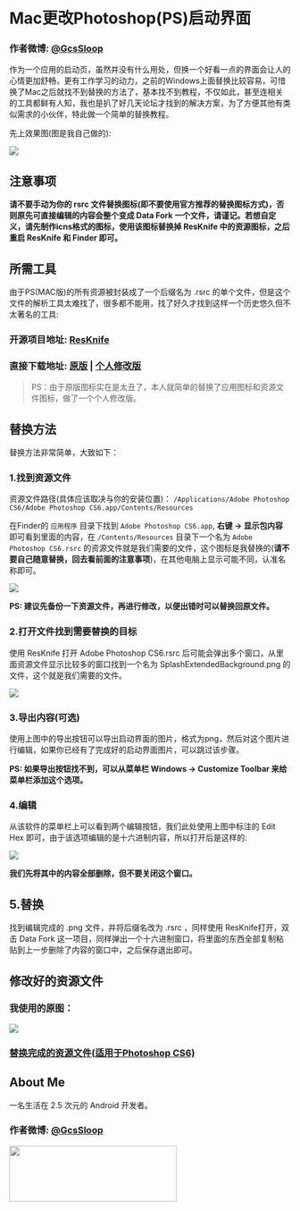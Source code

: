 # Mac更改Photoshop(PS)启动界面

### 作者微博: [@GcsSloop](http://weibo.com/GcsSloop)

作为一个应用的启动页，虽然并没有什么用处，但换一个好看一点的界面会让人的心情更加舒畅，更有工作学习的动力，之前的Windows上面替换比较容易，可惜换了Mac之后就找不到替换的方法了，基本找不到教程，不仅如此，甚至连相关的工具都鲜有人知，我也是扒了好几天论坛才找到的解决方案，为了方便其他有类似需求的小伙伴，特此做一个简单的替换教程。

先上效果图(图是我自己做的):

![](https://raw.githubusercontent.com/GcsSloop/MacDeveloper/res/Skill/res/PsChangeSplash(Mac)/01.png)

## 注意事项

**请不要手动为你的 rsrc 文件替换图标(即不要使用官方推荐的替换图标方式)，否则原先可直接编辑的内容会整个变成 Data Fork 一个文件，请谨记。若想自定义，请先制作icns格式的图标，使用该图标替换掉 ResKnife 中的资源图标，之后重启 ResKnife 和 Finder 即可。**


## 所需工具

由于PS(MAC版)的所有资源被封装成了一个后缀名为 .rsrc 的单个文件，但是这个文件的解析工具太难找了，很多都不能用，找了好久才找到这样一个历史悠久但不太著名的工具:

### 开源项目地址: [ResKnife](https://github.com/slobo/ResKnife)

### 直接下载地址: [原版](https://github.com/downloads/slobo/ResKnife/ResKnife%20Cocoa.zip) | [个人修改版](https://raw.githubusercontent.com/GcsSloop/MacDeveloper/res/Skill/res/PsChangeSplash(Mac)/ResKnife%20Cocoa.app.zip)

> PS：由于原版图标实在是太丑了，本人就简单的替换了应用图标和资源文件图标，做了一个个人修改版。

## 替换方法

替换方法非常简单，大致如下：

### 1.找到资源文件

资源文件路径(具体应该取决与你的安装位置)： `/Applications/Adobe Photoshop CS6/Adobe Photoshop CS6.app/Contents/Resources`

在Finder的 `应用程序` 目录下找到 `Adobe Photoshop CS6.app`, **右键 -> 显示包内容** 即可看到里面的内容，在 `/Contents/Resources` 目录下一个名为 `Adobe Photoshop CS6.rsrc` 的资源文件就是我们需要的文件，这个图标是我替换的(**请不要自己随意替换，回去看前面的注意事项**)，在其他电脑上显示可能不同，认准名称即可。

![](https://raw.githubusercontent.com/GcsSloop/MacDeveloper/res/Skill/res/PsChangeSplash(Mac)/02.png)

**PS: 建议先备份一下资源文件，再进行修改，以便出错时可以替换回原文件。**

### 2.打开文件找到需要替换的目标

使用 ResKnife 打开 Adobe Photoshop CS6.rsrc 后可能会弹出多个窗口，从里面资源文件显示比较多的窗口找到一个名为 SplashExtendedBackground.png 的文件，这个就是我们需要的文件。

![](https://raw.githubusercontent.com/GcsSloop/MacDeveloper/res/Skill/res/PsChangeSplash(Mac)/03.png)

### 3.导出内容(可选)

使用上图中的导出按钮可以导出启动界面的图片，格式为png，然后对这个图片进行编辑，如果你已经有了完成好的启动界面图片，可以跳过该步骤。

**PS: 如果导出按钮找不到，可以从菜单栏 Windows -> Customize Toolbar 来给菜单栏添加这个选项。**

### 4.编辑

从该软件的菜单栏上可以看到两个编辑按钮，我们此处使用上图中标注的 Edit Hex 即可，由于该选项编辑的是十六进制内容，所以打开后是这样的:

![](https://raw.githubusercontent.com/GcsSloop/MacDeveloper/res/Skill/res/PsChangeSplash(Mac)/04.png)

**我们先将其中的内容全部删除，但不要关闭这个窗口。**

## 5.替换

找到编辑完成的 .png 文件，并将后缀名改为 .rsrc ，同样使用 ResKnife打开，双击 Data Fork 这一项目，同样弹出一个十六进制窗口，将里面的东西全部复制粘贴到上一步删除了内容的窗口中，之后保存退出即可。


## 修改好的资源文件

### 我使用的原图：

![](https://raw.githubusercontent.com/GcsSloop/MacDeveloper/res/Skill/res/PsChangeSplash(Mac)/SplashExtendedBackground.png)

### [替换完成的资源文件(适用于Photoshop CS6)](https://raw.githubusercontent.com/GcsSloop/MacDeveloper/res/Skill/res/PsChangeSplash(Mac)/Adobe%20Photoshop%20CS6.rsrc)

## About Me

一名生活在 2.5 次元的 Android 开发者。

### 作者微博: [@GcsSloop](http://weibo.com/GcsSloop)

<a href="https://github.com/GcsSloop/README/blob/master/README.md" target="_blank"> <img src="http://ww4.sinaimg.cn/large/005Xtdi2gw1f1qn89ihu3j315o0dwwjc.jpg" width=300 height=100 /> </a>
